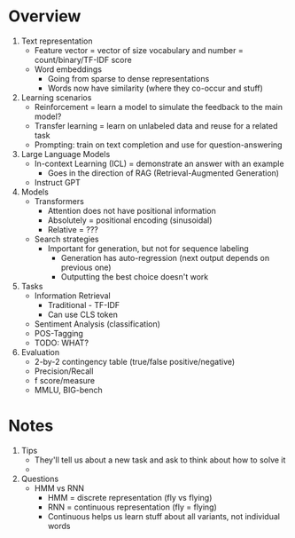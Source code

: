 # Overview
1. Text representation
    - Feature vector = vector of size vocabulary and number = count/binary/TF-IDF score
    - Word embeddings
        * Going from sparse to dense representations
        * Words now have similarity (where they co-occur and stuff)
1. Learning scenarios
    - Reinforcement = learn a model to simulate the feedback to the main model?
    - Transfer learning = learn on unlabeled data and reuse for a related task
    - Prompting: train on text completion and use for question-answering
1. Large Language Models
    - In-context Learning (ICL) = demonstrate an answer with an example
        * Goes in the direction of RAG (Retrieval-Augmented Generation)
    - Instruct GPT
1. Models
    - Transformers
        * Attention does not have positional information
        * Absolutely = positional encoding (sinusoidal)
        * Relative = ???
    - Search strategies
        * Important for generation, but not for sequence labeling
            + Generation has auto-regression (next output depends on previous one)
            + Outputting the best choice doesn't work
1. Tasks
    - Information Retrieval
        * Traditional - TF-IDF
        * Can use CLS token
    - Sentiment Analysis (classification)
    - POS-Tagging
    - TODO: WHAT?
1. Evaluation
    - 2-by-2 contingency table (true/false positive/negative)
    - Precision/Recall
    - f score/measure
    - MMLU, BIG-bench



# Notes
1. Tips
    - They'll tell us about a new task and ask to think about how to solve it
    - 
1. Questions
    - HMM vs RNN
        * HMM = discrete representation (fly vs flying)
        * RNN = continuous representation (fly = flying)
        * Continuous helps us learn stuff about all variants, not individual words
